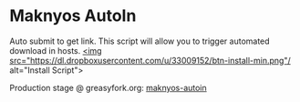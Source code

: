 # Maknyos AutoIn
Auto submit to get link.
This script will allow you to trigger automated download in hosts. 
 <a class="btn btn-primary" href="maknyos-autoin.user.js?raw=true"><img src="https://dl.dropboxusercontent.com/u/33009152/btn-install-min.png"/ alt="Install Script"></a>

Production stage @ greasyfork.org: <a href="https://greasyfork.org/en/scripts/97-maknyos-autoin" target="_blank">maknyos-autoin</a>